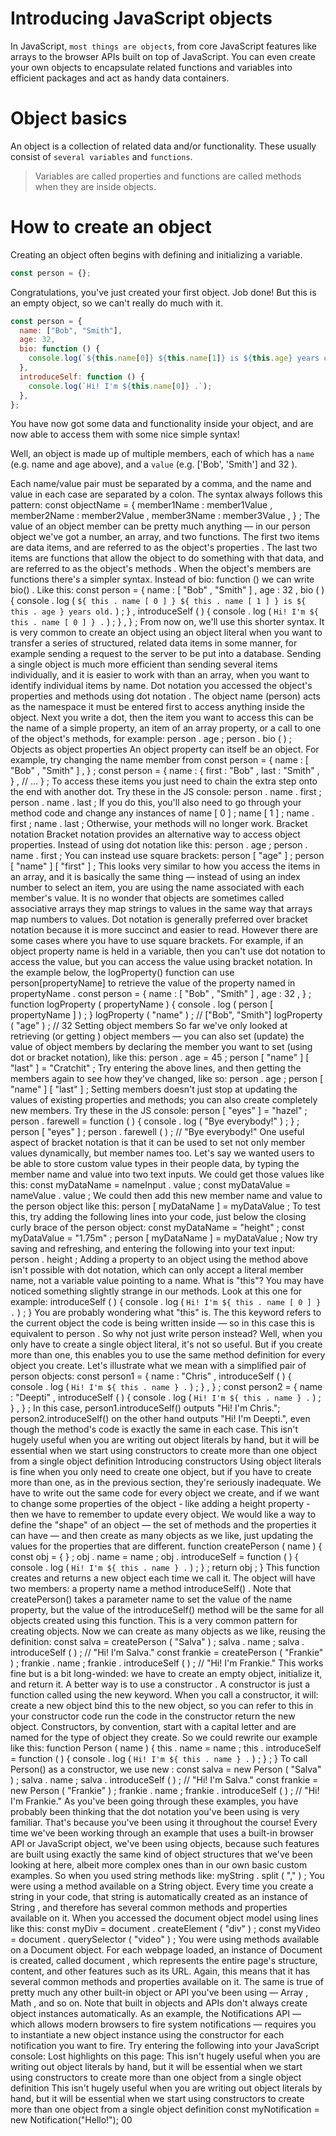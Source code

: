 # Introducing JavaScript objects

In JavaScript, `most things are objects`, from core JavaScript features like arrays to the browser APIs built on top of JavaScript. You can even create your own objects to encapsulate related functions and variables into efficient packages and act as handy data containers.

# Object basics

An object is a collection of related data and/or functionality. These usually consist of `several variables` and `functions`.

> Variables are called properties and functions are called methods when they are inside objects.

# How to create an object

Creating an object often begins with defining and initializing a variable.

```js
const person = {};
```

Congratulations, you've just created your first object. Job done! But this is an empty object, so we can't really do much with it.

```js
const person = {
  name: ["Bob", "Smith"],
  age: 32,
  bio: function () {
    console.log(`${this.name[0]} ${this.name[1]} is ${this.age} years old.`);
  },
  introduceSelf: function () {
    console.log(`Hi! I'm ${this.name[0]} .`);
  },
};
```

You have now got some data and functionality inside your object, and are now able to access them with some nice simple syntax!

Well, an object is made up of multiple members, each of which has a `name` (e.g. name and age above), and a `value` (e.g. ['Bob', 'Smith'] and 32 ).

Each name/value pair must be separated by a comma, and the name and value in each case are separated by a colon. The syntax always follows this pattern:
const objectName = { member1Name : member1Value , member2Name : member2Value , member3Name : member3Value , } ;
The value of an object member can be pretty much anything — in our person object we've got a number, an array, and two functions.
The first two items are data items, and are referred to as the object's properties .
The last two items are functions that allow the object to do something with that data, and are referred to as the object's methods .
When the object's members are functions there's a simpler syntax. Instead of bio: function () we can write bio() . Like this:
const person = { name : [ "Bob" , "Smith" ] , age : 32 , bio ( ) { console . log ( `${ this . name [ 0 ] } ${ this . name [ 1 ] } is ${ this . age } years old.` ) ; } , introduceSelf ( ) { console . log ( `Hi! I'm ${ this . name [ 0 ] } .` ) ; } , } ;
From now on, we'll use this shorter syntax.
It is very common to create an object using an object literal when you want to transfer a series of structured, related data items in some manner, for example sending a request to the server to be put into a database. Sending a single object is much more efficient than sending several items individually, and it is easier to work with than an array, when you want to identify individual items by name.
Dot notation
you accessed the object's properties and methods using dot notation .
The object name (person) acts as the namespace
it must be entered first to access anything inside the object. Next you write a dot, then the item you want to access
this can be the name of a simple property, an item of an array property, or a call to one of the object's methods, for example:
person . age ; person . bio ( ) ;
Objects as object properties
An object property can itself be an object. For example, try changing the name member from
const person = { name : [ "Bob" , "Smith" ] , } ;
const person = { name : { first : "Bob" , last : "Smith" , } , // … } ;
To access these items you just need to chain the extra step onto the end with another dot. Try these in the JS console:
person . name . first ; person . name . last ;
If you do this, you'll also need to go through your method code and change any instances of
name [ 0 ] ; name [ 1 ] ;
name . first ; name . last ;
Otherwise, your methods will no longer work.
Bracket notation
Bracket notation provides an alternative way to access object properties. Instead of using dot notation like this:
person . age ; person . name . first ;
You can instead use square brackets:
person [ "age" ] ; person [ "name" ] [ "first" ] ;
This looks very similar to how you access the items in an array, and it is basically the same thing — instead of using an index number to select an item, you are using the name associated with each member's value.
It is no wonder that objects are sometimes called associative arrays
they map strings to values in the same way that arrays map numbers to values.
Dot notation is generally preferred over bracket notation because it is more succinct and easier to read. However there are some cases where you have to use square brackets. For example, if an object property name is held in a variable, then you can't use dot notation to access the value, but you can access the value using bracket notation.
In the example below, the logProperty() function can use person[propertyName] to retrieve the value of the property named in propertyName .
const person = { name : [ "Bob" , "Smith" ] , age : 32 , } ; function logProperty ( propertyName ) { console . log ( person [ propertyName ] ) ; } logProperty ( "name" ) ; // ["Bob", "Smith"] logProperty ( "age" ) ; // 32
Setting object members
So far we've only looked at retrieving (or getting ) object members — you can also set (update) the value of object members by declaring the member you want to set (using dot or bracket notation), like this:
person . age = 45 ; person [ "name" ] [ "last" ] = "Cratchit" ;
Try entering the above lines, and then getting the members again to see how they've changed, like so:
person . age ; person [ "name" ] [ "last" ] ;
Setting members doesn't just stop at updating the values of existing properties and methods; you can also create completely new members. Try these in the JS console:
person [ "eyes" ] = "hazel" ; person . farewell = function ( ) { console . log ( "Bye everybody!" ) ; } ;
person [ "eyes" ] ; person . farewell ( ) ; // "Bye everybody!"
One useful aspect of bracket notation is that it can be used to set not only member values dynamically, but member names too. Let's say we wanted users to be able to store custom value types in their people data, by typing the member name and value into two text inputs. We could get those values like this:
const myDataName = nameInput . value ; const myDataValue = nameValue . value ;
We could then add this new member name and value to the person object like this:
person [ myDataName ] = myDataValue ;
To test this, try adding the following lines into your code, just below the closing curly brace of the person object:
const myDataName = "height" ; const myDataValue = "1.75m" ; person [ myDataName ] = myDataValue ;
Now try saving and refreshing, and entering the following into your text input:
person . height ;
Adding a property to an object using the method above isn't possible with dot notation, which can only accept a literal member name, not a variable value pointing to a name.
What is "this"?
You may have noticed something slightly strange in our methods. Look at this one for example:
introduceSelf ( ) { console . log ( `Hi! I'm ${ this . name [ 0 ] } .` ) ; }
You are probably wondering what "this" is. The this keyword refers to the current object the code is being written inside — so in this case this is equivalent to person . So why not just write person instead?
Well, when you only have to create a single object literal, it's not so useful. But if you create more than one, this enables you to use the same method definition for every object you create.
Let's illustrate what we mean with a simplified pair of person objects:
const person1 = { name : "Chris" , introduceSelf ( ) { console . log ( `Hi! I'm ${ this . name } .` ) ; } , } ; const person2 = { name : "Deepti" , introduceSelf ( ) { console . log ( `Hi! I'm ${ this . name } .` ) ; } , } ;
In this case, person1.introduceSelf() outputs "Hi! I'm Chris."; person2.introduceSelf() on the other hand outputs "Hi! I'm Deepti.",
even though the method's code is exactly the same in each case.
This isn't hugely useful when you are writing out object literals by hand, but it will be essential when we start using constructors
to create more than one object from a single object definition
Introducing constructors
Using object literals is fine when you only need to create one object, but if you have to create more than one,
as in the previous section, they're seriously inadequate. We have to write out the same code for every object we create, and if we want to change some properties of the object - like adding a height property - then we have to remember to update every object.
We would like a way to define the "shape" of an object — the set of methods and the properties it can have — and then create as many objects as we like, just updating the values for the properties that are different.
function createPerson ( name ) { const obj = { } ; obj . name = name ; obj . introduceSelf = function ( ) { console . log ( `Hi! I'm ${ this . name } .` ) ; } ; return obj ; }
This function creates and returns a new object each time we call it. The object will have two members:
a property name
a method introduceSelf() .
Note that createPerson() takes a parameter name to set the value of the name property, but the value of the introduceSelf() method will be the same for all objects created using this function. This is a very common pattern for creating objects.
Now we can create as many objects as we like, reusing the definition:
const salva = createPerson ( "Salva" ) ; salva . name ; salva . introduceSelf ( ) ; // "Hi! I'm Salva." const frankie = createPerson ( "Frankie" ) ; frankie . name ; frankie . introduceSelf ( ) ; // "Hi! I'm Frankie."
This works fine but is a bit long-winded: we have to create an empty object, initialize it, and return it. A better way is to use a constructor . A constructor is just a function called using the new keyword. When you call a constructor, it will:
create a new object bind this to the new object, so you can refer to this in your constructor code run the code in the constructor return the new object.
Constructors, by convention, start with a capital letter and are named for the type of object they create. So we could rewrite our example like this:
function Person ( name ) { this . name = name ; this . introduceSelf = function ( ) { console . log ( `Hi! I'm ${ this . name } .` ) ; } ; }
To call Person() as a constructor, we use new :
const salva = new Person ( "Salva" ) ; salva . name ; salva . introduceSelf ( ) ; // "Hi! I'm Salva."
const frankie = new Person ( "Frankie" ) ; frankie . name ; frankie . introduceSelf ( ) ; // "Hi! I'm Frankie."
As you've been going through these examples, you have probably been thinking that the dot notation you've been using is very familiar. That's because you've been using it throughout the course! Every time we've been working through an example that uses a built-in browser API or JavaScript object, we've been using objects, because such features are built using exactly the same kind of object structures that we've been looking at here, albeit more complex ones than in our own basic custom examples.
So when you used string methods like:
myString . split ( "," ) ;
You were using a method available on a String object. Every time you create a string in your code, that string is automatically created as an instance of String , and therefore has several common methods and properties available on it.
When you accessed the document object model using lines like this:
const myDiv = document . createElement ( "div" ) ; const myVideo = document . querySelector ( "video" ) ;
You were using methods available on a Document object. For each webpage loaded, an instance of Document is created, called document , which represents the entire page's structure, content, and other features such as its URL. Again, this means that it has several common methods and properties available on it.
The same is true of pretty much any other built-in object or API you've been using — Array , Math , and so on.
Note that built in objects and APIs don't always create object instances automatically. As an example, the Notifications API — which allows modern browsers to fire system notifications — requires you to instantiate a new object instance using the constructor for each notification you want to fire. Try entering the following into your JavaScript console:
Lost highlights on this page:
This isn't hugely useful when you are writing out object literals by hand, but it will be essential when we start using constructors to create more than one object from a single object definition
This isn't hugely useful when you are writing out object literals by hand, but it will be essential when we start using constructors to create more than one object from a single object definition
const myNotification = new Notification("Hello!");
00

```

```
